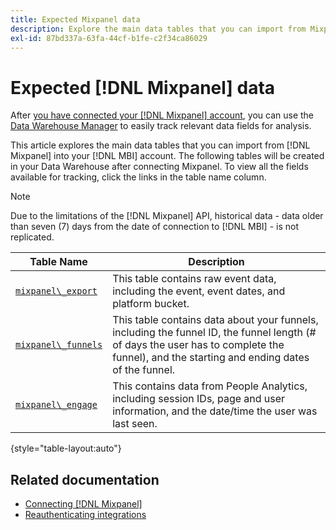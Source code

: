 ```yaml
---
title: Expected Mixpanel data
description: Explore the main data tables that you can import from Mixpanel into your [!DNL MBI] account.
exl-id: 87bd337a-63fa-44cf-b1fe-c2f34ca86029
---
```

# Expected [!DNL Mixpanel] data

After [you have connected your [!DNL Mixpanel] account](../integrations/mixpanel.md), you can use the [Data Warehouse Manager](../../../data-analyst/data-warehouse-mgr/tour-dwm.md) to easily track relevant data fields for analysis.

This article explores the main data tables that you can import from [!DNL Mixpanel] into your [!DNL MBI] account. The following tables will be created in your Data Warehouse after connecting Mixpanel. To view all the fields available for tracking, click the links in the table name column.

>[!NOTE]
>
>Due to the limitations of the [!DNL Mixpanel] API, historical data - data older than seven (7) days from the date of connection to [!DNL MBI] - is not replicated.

| **Table Name** | **Description** |
|-----|-----|
| [`mixpanel\_export`](https://developer.mixpanel.com/reference/raw-data-export-api#datafeed) | This table contains raw event data, including the event, event dates, and platform bucket. |
| [`mixpanel\_funnels`](https://developer.mixpanel.com/reference/raw-data-export-api#funnels-default) | This table contains data about your funnels, including the funnel ID, the funnel length (# of days the user has to complete the funnel), and the starting and ending dates of the funnel. |
| [`mixpanel\_engage`](https://developer.mixpanel.com/reference/raw-data-export-api#engage-default) | This contains data from People Analytics, including session IDs, page and user information, and the date/time the user was last seen.  |

{style="table-layout:auto"}

## Related documentation

* [Connecting [!DNL Mixpanel]](../integrations/mixpanel.md)
* [Reauthenticating integrations](https://experienceleague.adobe.com/docs/commerce-knowledge-base/kb/how-to/mbi-reauthenticating-integrations.html?lang=en)
